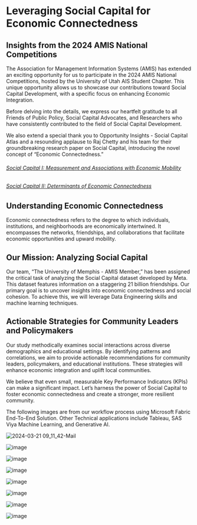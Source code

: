 
# Leveraging Social Capital for Economic Connectedness
## Insights from the 2024 AMIS National Competitions

The Association for Management Information Systems (AMIS) has extended an exciting opportunity for us to participate in the 2024 AMIS National Competitions, hosted by the University of Utah AIS Student Chapter. This unique opportunity allows us to showcase our contributions toward Social Capital Development, with a specific focus on enhancing Economic Integration.

Before delving into the details, we express our heartfelt gratitude to all Friends of Public Policy, Social Capital Advocates, and Researchers who have consistently contributed to the field of Social Capital Development.

We also extend a special thank you to Opportunity Insights - Social Capital Atlas and a resounding applause to Raj Chetty and his team for their groundbreaking research paper on Social Capital, introducing the novel concept of “Economic Connectedness.”

###### [Social Capital I: Measurement and Associations with Economic Mobility](https://www.nature.com/articles/s41586-022-04996-4)
###### [Social Capital II: Determinants of Economic Connectedness](https://www.nature.com/articles/s41586-022-04997-3)

## Understanding Economic Connectedness
Economic connectedness refers to the degree to which individuals, institutions, and neighborhoods are economically intertwined. It encompasses the networks, friendships, and collaborations that facilitate economic opportunities and upward mobility.

## Our Mission: Analyzing Social Capital
Our team, “The University of Memphis - AMIS Member,” has been assigned the critical task of analyzing the Social Capital dataset developed by Meta. This dataset features information on a staggering 21 billion friendships. Our primary goal is to uncover insights into economic connectedness and social cohesion. To achieve this, we will leverage Data Engineering skills and machine learning techniques.

## Actionable Strategies for Community Leaders and Policymakers
Our study methodically examines social interactions across diverse demographics and educational settings. By identifying patterns and correlations, we aim to provide actionable recommendations for community leaders, policymakers, and educational institutions. These strategies will enhance economic integration and uplift local communities.

We believe that even small, measurable Key Performance Indicators (KPIs) can make a significant impact. Let’s harness the power of Social Capital to foster economic connectedness and create a stronger, more resilient community.

The following images are from our workflow process using Microsoft Fabric End-To-End Solution. Other Technical applications include Tableau,  SAS Viya Machine Learning, and Generative AI.

![2024-03-21 09_11_42-Mail](https://github.com/DallasBaba/Unearthing-Economic-Connectedness/assets/104704361/23940b62-9d9c-4aec-af74-bedf3c11e605)


![image](https://github.com/DallasBaba/Unearthing-Economic-Connectedness/assets/104704361/08476de1-23fc-4355-9d56-be3a657bbe27)

![image](https://github.com/DallasBaba/Unearthing-Economic-Connectedness/assets/104704361/c5396623-6a20-4df9-89e7-33bcf7d44a57)

![image](https://github.com/DallasBaba/Unearthing-Economic-Connectedness/assets/104704361/5eecab06-efb1-47c0-bc2e-5d5d0757b4af)

![image](https://github.com/DallasBaba/Unearthing-Economic-Connectedness/assets/104704361/94c9328e-9a66-4f3b-987a-86b8b5629a51)

![image](https://github.com/DallasBaba/Unearthing-Economic-Connectedness/assets/104704361/d13bfb24-4103-451e-b953-357f7a30c30d)

![image](https://github.com/DallasBaba/Unearthing-Economic-Connectedness/assets/104704361/9328f593-feef-4cc2-ac87-95619ba45ae5)

![image](https://github.com/DallasBaba/Unearthing-Economic-Connectedness/assets/104704361/40545a8d-824e-4a7d-b332-10480cb677b2)

